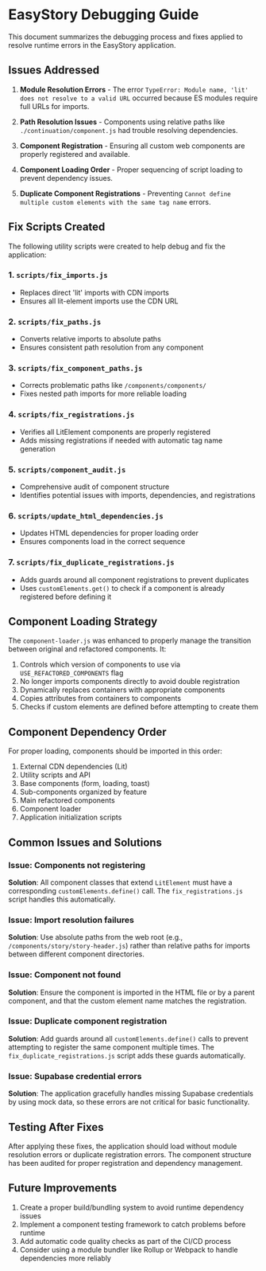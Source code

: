 # EasyStory Debugging Guide

This document summarizes the debugging process and fixes applied to resolve runtime errors in the EasyStory application.

## Issues Addressed

1. **Module Resolution Errors** - The error `TypeError: Module name, 'lit' does not resolve to a valid URL` occurred because ES modules require full URLs for imports.

2. **Path Resolution Issues** - Components using relative paths like `./continuation/component.js` had trouble resolving dependencies.

3. **Component Registration** - Ensuring all custom web components are properly registered and available.

4. **Component Loading Order** - Proper sequencing of script loading to prevent dependency issues.

5. **Duplicate Component Registrations** - Preventing `Cannot define multiple custom elements with the same tag name` errors.

## Fix Scripts Created

The following utility scripts were created to help debug and fix the application:

### 1. `scripts/fix_imports.js`
- Replaces direct 'lit' imports with CDN imports
- Ensures all lit-element imports use the CDN URL

### 2. `scripts/fix_paths.js`
- Converts relative imports to absolute paths
- Ensures consistent path resolution from any component

### 3. `scripts/fix_component_paths.js`
- Corrects problematic paths like `/components/components/`
- Fixes nested path imports for more reliable loading

### 4. `scripts/fix_registrations.js`
- Verifies all LitElement components are properly registered
- Adds missing registrations if needed with automatic tag name generation

### 5. `scripts/component_audit.js`
- Comprehensive audit of component structure
- Identifies potential issues with imports, dependencies, and registrations

### 6. `scripts/update_html_dependencies.js`
- Updates HTML dependencies for proper loading order
- Ensures components load in the correct sequence

### 7. `scripts/fix_duplicate_registrations.js`
- Adds guards around all component registrations to prevent duplicates
- Uses `customElements.get()` to check if a component is already registered before defining it

## Component Loading Strategy

The `component-loader.js` was enhanced to properly manage the transition between original and refactored components. It:

1. Controls which version of components to use via `USE_REFACTORED_COMPONENTS` flag
2. No longer imports components directly to avoid double registration
3. Dynamically replaces containers with appropriate components
4. Copies attributes from containers to components
5. Checks if custom elements are defined before attempting to create them

## Component Dependency Order

For proper loading, components should be imported in this order:

1. External CDN dependencies (Lit)
2. Utility scripts and API
3. Base components (form, loading, toast)
4. Sub-components organized by feature
5. Main refactored components
6. Component loader
7. Application initialization scripts

## Common Issues and Solutions

### Issue: Components not registering
**Solution**: All component classes that extend `LitElement` must have a corresponding `customElements.define()` call. The `fix_registrations.js` script handles this automatically.

### Issue: Import resolution failures
**Solution**: Use absolute paths from the web root (e.g., `/components/story/story-header.js`) rather than relative paths for imports between different component directories.

### Issue: Component not found
**Solution**: Ensure the component is imported in the HTML file or by a parent component, and that the custom element name matches the registration.

### Issue: Duplicate component registration
**Solution**: Add guards around all `customElements.define()` calls to prevent attempting to register the same component multiple times. The `fix_duplicate_registrations.js` script adds these guards automatically.

### Issue: Supabase credential errors
**Solution**: The application gracefully handles missing Supabase credentials by using mock data, so these errors are not critical for basic functionality.

## Testing After Fixes

After applying these fixes, the application should load without module resolution errors or duplicate registration errors. The component structure has been audited for proper registration and dependency management.

## Future Improvements

1. Create a proper build/bundling system to avoid runtime dependency issues
2. Implement a component testing framework to catch problems before runtime
3. Add automatic code quality checks as part of the CI/CD process
4. Consider using a module bundler like Rollup or Webpack to handle dependencies more reliably 